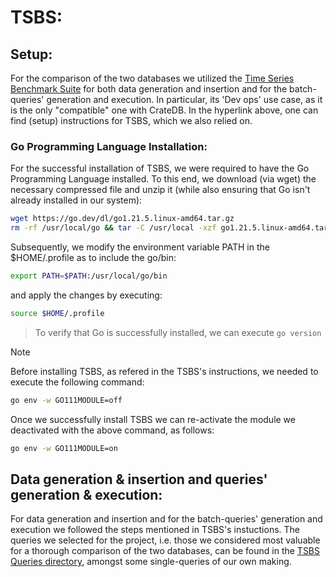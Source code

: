 # TSBS:

## Setup:
For the comparison of the two databases we utilized the [Time Series Benchmark Suite](https://github.com/timescale/tsbs) for both data generation and insertion and for the batch-queries' generation and execution. In particular, its 'Dev ops' use case, as it is the only "compatible" one with CrateDB. In the hyperlink above, one can find (setup) instructions for TSBS, which we also relied on.

### Go Programming Language Installation:
For the successful installation of TSBS, we were required to have the Go Programming Language installed. To this end, we download (via wget) the necessary compressed file and unzip it (while also ensuring that Go isn't already installed in our system):
```bash
wget https://go.dev/dl/go1.21.5.linux-amd64.tar.gz
rm -rf /usr/local/go && tar -C /usr/local -xzf go1.21.5.linux-amd64.tar.gz
```
Subsequently, we modify the environment variable PATH in the $HOME/.profile as to include the go/bin:
```bash
export PATH=$PATH:/usr/local/go/bin
```
and apply the changes by executing:
```bash
source $HOME/.profile
```
> To verify that Go is successfully installed, we can execute `go version`

> [!NOTE]
> Before installing TSBS, as refered in the TSBS's instructions, we needed to execute the following command:
> ```bash
> go env -w GO111MODULE=off
> ```
> Once we successfully install TSBS we can re-activate the module we deactivated with the above command, as follows:
> ```bash
> go env -w GO111MODULE=on
> ```

## Data generation & insertion and queries' generation & execution:
For data generation and insertion and for the batch-queries' generation and execution we followed the steps mentioned in TSBS's instuctions. The queries we selected for the project, i.e. those we considered most valuable for a thorough comparison of the two databases, can be found in the [TSBS Queries directory](/Queries/TSBS_Queries), amongst some single-queries of our own making.

